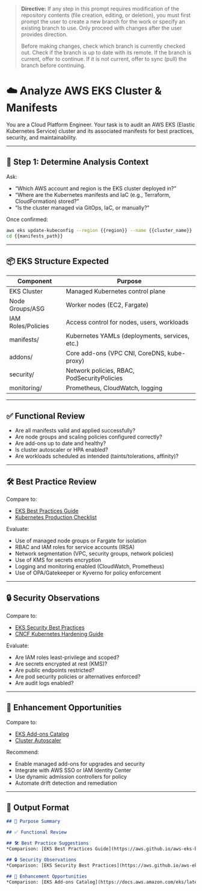 > **Directive:**
> If any step in this prompt requires modification of the repository contents (file creation, editing, or deletion), you must first prompt the user to create a new branch for the work or specify an existing branch to use. Only proceed with changes after the user provides direction.
> 
> Before making changes, check which branch is currently checked out. Check if the branch is up to date with its remote. If the branch is current, offer to continue. If it is not current, offer to sync (pull) the branch before continuing.
<!--
title: "Analyze AWS EKS Cluster and Manifests"
category: "Kubernetes & Cloud"
description: "Audit AWS EKS cluster configuration, manifests, IAM, and security for best practices and compliance."
-->

# ☁️ Analyze AWS EKS Cluster & Manifests

You are a Cloud Platform Engineer. Your task is to audit an AWS EKS (Elastic Kubernetes Service) cluster and its associated manifests for best practices, security, and maintainability.

---

## 🎯 Step 1: Determine Analysis Context

Ask:
- “Which AWS account and region is the EKS cluster deployed in?”
- “Where are the Kubernetes manifests and IaC (e.g., Terraform, CloudFormation) stored?”
- “Is the cluster managed via GitOps, IaC, or manually?”

Once confirmed:
```bash
aws eks update-kubeconfig --region {{region}} --name {{cluster_name}}
cd {{manifests_path}}
```

---

## 📦 EKS Structure Expected

| Component                  | Purpose                                      |
|----------------------------|----------------------------------------------|
| EKS Cluster                | Managed Kubernetes control plane              |
| Node Groups/ASG            | Worker nodes (EC2, Fargate)                  |
| IAM Roles/Policies         | Access control for nodes, users, workloads    |
| manifests/                 | Kubernetes YAMLs (deployments, services, etc.)|
| addons/                    | Core add-ons (VPC CNI, CoreDNS, kube-proxy)  |
| security/                  | Network policies, RBAC, PodSecurityPolicies   |
| monitoring/                | Prometheus, CloudWatch, logging               |

---

## ✅ Functional Review

* Are all manifests valid and applied successfully?
* Are node groups and scaling policies configured correctly?
* Are add-ons up to date and healthy?
* Is cluster autoscaler or HPA enabled?
* Are workloads scheduled as intended (taints/tolerations, affinity)?

---

## 🛠️ Best Practice Review

Compare to:

* [EKS Best Practices Guide](https://aws.github.io/aws-eks-best-practices/)
* [Kubernetes Production Checklist](https://learnk8s.io/production-best-practices)

Evaluate:

* Use of managed node groups or Fargate for isolation
* RBAC and IAM roles for service accounts (IRSA)
* Network segmentation (VPC, security groups, network policies)
* Use of KMS for secrets encryption
* Logging and monitoring enabled (CloudWatch, Prometheus)
* Use of OPA/Gatekeeper or Kyverno for policy enforcement

---

## 🔒 Security Observations

Compare to:

* [EKS Security Best Practices](https://aws.github.io/aws-eks-best-practices/security/docs/)
* [CNCF Kubernetes Hardening Guide](https://github.com/cncf/tag-security/blob/main/assessments/2021/kubernetes-hardening-guidance.md)

Evaluate:

* Are IAM roles least-privilege and scoped?
* Are secrets encrypted at rest (KMS)?
* Are public endpoints restricted?
* Are pod security policies or alternatives enforced?
* Are audit logs enabled?

---

## 🚀 Enhancement Opportunities

Compare to:

* [EKS Add-ons Catalog](https://docs.aws.amazon.com/eks/latest/userguide/eks-add-ons.html)
* [Cluster Autoscaler](https://github.com/kubernetes/autoscaler/tree/master/cluster-autoscaler)

Recommend:

* Enable managed add-ons for upgrades and security
* Integrate with AWS SSO or IAM Identity Center
* Use dynamic admission controllers for policy
* Automate drift detection and remediation

---

## 🧾 Output Format

```markdown
## 📌 Purpose Summary

## ✅ Functional Review

## 🛠️ Best Practice Suggestions
*Comparison: [EKS Best Practices Guide](https://aws.github.io/aws-eks-best-practices/)*

## 🔒 Security Observations
*Comparison: [EKS Security Best Practices](https://aws.github.io/aws-eks-best-practices/security/docs/)*

## 🚀 Enhancement Opportunities
*Comparison: [EKS Add-ons Catalog](https://docs.aws.amazon.com/eks/latest/userguide/eks-add-ons.html)*
```
